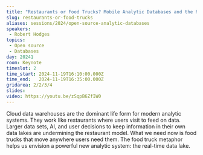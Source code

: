 ```yaml
---
title: "Restaurants or Food Trucks? Mobile Analytic Databases and the Real-Time Data Lake"
slug: restaurants-or-food-trucks
aliases: sessions/2024/open-source-analytic-databases
speakers:
 - Robert Hodges
topics: 
 - Open source
 - Databases
day: 20241
room: Keynote
timeslot: 2
time_start: 2024-11-19T16:10:00.000Z
time_end:   2024-11-19T16:35:00.000Z
gridarea: 2/2/3/4
slides: 
video: https://youtu.be/zSqpB6ZfIW0
---
```


Cloud data warehouses are the dominant life form for modern analytic systems. They work like restaurants where users visit to feed on data. Larger data sets, AI, and user decisions to keep information in their own data lakes are undermining the restaurant model. What we need now is food trucks that move anywhere users need them. The food truck metaphor helps us envision a powerful new analytic system: the real-time data lake.